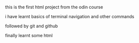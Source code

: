 this is the first html project from the odin course

i have learnt basics of terminal navigation and other commands

followed by git and github

finally learnt some html
